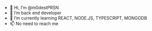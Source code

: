 - 👋 Hi, I’m @m0destPRSN
- 👀 I’m back end developer
- 🌱 I’m currently learning REACT, NODE.JS, TYPESCRIPT, MONGODB
- 📫 No need to reach me

